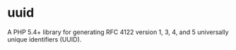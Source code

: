 uuid
====

A PHP 5.4+ library for generating RFC 4122 version 1, 3, 4, and 5 universally unique identifiers (UUID).
